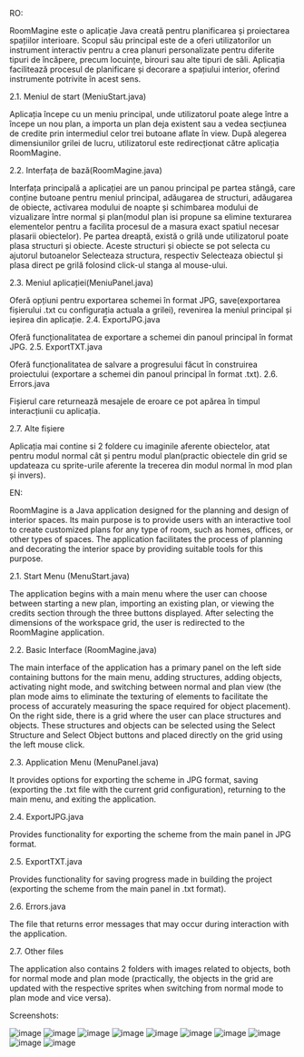 RO:

RoomMagine este o aplicație Java creată pentru planificarea și proiectarea spațiilor
interioare. Scopul său principal este de a oferi utilizatorilor un instrument interactiv pentru a crea
planuri personalizate pentru diferite tipuri de încăpere, precum locuințe, birouri sau alte tipuri de săli.
Aplicația facilitează procesul de planificare și decorare a spațiului interior, oferind instrumente
potrivite în acest sens.

2.1. Meniul de start (MeniuStart.java)

Aplicația începe cu un meniu principal, unde utilizatorul poate alege între a începe un
nou plan, a importa un plan deja existent sau a vedea secțiunea de credite prin intermediul celor
trei butoane aflate în view. După alegerea dimensiunilor grilei de lucru, utilizatorul este
redirecționat către aplicația RoomMagine.

2.2. Interfața de bază(RoomMagine.java)

Interfața principală a aplicației are un panou principal pe partea stângă, care conține
butoane pentru meniul principal, adăugarea de structuri, adăugarea de obiecte, activarea modului
de noapte și schimbarea modului de vizualizare între normal și plan(modul plan isi propune sa
elimine texturarea elementelor pentru a facilita procesul de a masura exact spatiul necesar
plasarii obiectelor). Pe partea dreaptă, există o grilă unde utilizatorul poate plasa structuri și
obiecte. Aceste structuri și obiecte se pot selecta cu ajutorul butoanelor Selecteaza structura,
respectiv Selecteaza obiectul și plasa direct pe grilă folosind click-ul stanga al mouse-ului.

2.3. Meniul aplicației(MeniuPanel.java)

Oferă opțiuni pentru exportarea schemei în format JPG, save(exportarea fișierului .txt cu
configurația actuala a grilei), revenirea la meniul principal și ieșirea din aplicație.
2.4. ExportJPG.java

Oferă funcționalitatea de exportare a schemei din panoul principal în format JPG.
2.5. ExportTXT.java

Oferă funcționalitatea de salvare a progresului făcut în construirea proiectului (exportare
a schemei din panoul principal în format .txt).
2.6. Errors.java

Fișierul care returnează mesajele de eroare ce pot apărea în timpul interacțiunii cu
aplicația.

2.7. Alte fișiere

Aplicația mai contine si 2 foldere cu imaginile aferente obiectelor, atat pentru modul
normal cât și pentru modul plan(practic obiectele din grid se updateaza cu sprite-urile aferente la
trecerea din modul normal în mod plan și invers).


EN:

RoomMagine is a Java application designed for the planning and design of interior spaces. Its main purpose is to provide users with an interactive tool to create customized plans for any type of room, such as homes, offices, or other types of spaces. The application facilitates the process of planning and decorating the interior space by providing suitable tools for this purpose.


2.1. Start Menu (MenuStart.java)

The application begins with a main menu where the user can choose between starting a new plan, importing an existing plan, or viewing the credits section through the three buttons displayed. After selecting the dimensions of the workspace grid, the user is redirected to the RoomMagine application.

2.2. Basic Interface (RoomMagine.java)

The main interface of the application has a primary panel on the left side containing buttons for the main menu, adding structures, adding objects, activating night mode, and switching between normal and plan view (the plan mode aims to eliminate the texturing of elements to facilitate the process of accurately measuring the space required for object placement). On the right side, there is a grid where the user can place structures and objects. These structures and objects can be selected using the Select Structure and Select Object buttons and placed directly on the grid using the left mouse click.

2.3. Application Menu (MenuPanel.java)

It provides options for exporting the scheme in JPG format, saving (exporting the .txt file with the current grid configuration), returning to the main menu, and exiting the application.

2.4. ExportJPG.java

Provides functionality for exporting the scheme from the main panel in JPG format.

2.5. ExportTXT.java

Provides functionality for saving progress made in building the project (exporting the scheme from the main panel in .txt format).

2.6. Errors.java

The file that returns error messages that may occur during interaction with the application.

2.7. Other files

The application also contains 2 folders with images related to objects, both for normal mode and plan mode (practically, the objects in the grid are updated with the respective sprites when switching from normal mode to plan mode and vice versa).

Screenshots:

![image](https://github.com/Stephan-Jacob/RoomMagine/assets/83079613/e8ed3c1b-84df-4ecc-9096-73f200be1f58)
![image](https://github.com/Stephan-Jacob/RoomMagine/assets/83079613/bc9b14c0-d1ca-460d-8344-fda36193afc4)
![image](https://github.com/Stephan-Jacob/RoomMagine/assets/83079613/bb56e51b-6512-49a9-99b8-8d5d2c9e6e65)
![image](https://github.com/Stephan-Jacob/RoomMagine/assets/83079613/0a19ae0f-7b5d-4ff3-868a-2432ec4f08e4)
![image](https://github.com/Stephan-Jacob/RoomMagine/assets/83079613/837e70d7-891a-4c44-a131-b2f529b1ef1b)
![image](https://github.com/Stephan-Jacob/RoomMagine/assets/83079613/fbb9c344-2fbf-43c7-b68d-64e982a51587)
![image](https://github.com/Stephan-Jacob/RoomMagine/assets/83079613/d640cf0b-e24d-4ec5-84ad-926631630e5f)
![image](https://github.com/Stephan-Jacob/RoomMagine/assets/83079613/5462b133-bb4d-4e63-9d6f-fea1d7179118)
![image](https://github.com/Stephan-Jacob/RoomMagine/assets/83079613/e2664104-a2e2-4e90-a137-b8f9b282c7f0)
![image](https://github.com/Stephan-Jacob/RoomMagine/assets/83079613/b4f99471-f7e7-4fd1-a896-069256dafdb4)


